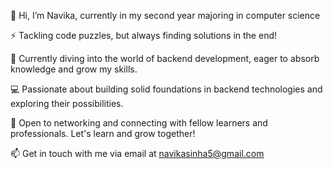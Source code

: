 👋 Hi, I’m Navika, currently in my second year majoring in computer science

⚡ Tackling code puzzles, but always finding solutions in the end!

🌱 Currently diving into the world of backend development, eager to absorb knowledge and grow my skills.

💻 Passionate about building solid foundations in backend technologies and exploring their possibilities.

🤝 Open to networking and connecting with fellow learners and professionals. Let's learn and grow together!

📫 Get in touch with me via email at navikasinha5@gmail.com

